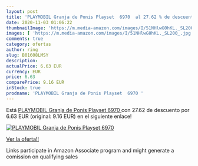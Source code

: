 ```yaml
---
layout: post
title: 'PLAYMOBIL Granja de Ponis Playset  6970  al 27.62 % de descuento'
date: 2020-11-03 01:06:22
thumbnailImage: 'https://m.media-amazon.com/images/I/51NHlwG0hKL._SL200_.jpg'
images: [ 'https://m.media-amazon.com/images/I/51NHlwG0hKL._SL200_.jpg' ]
comments: true
category: ofertas
author: ring
slug: B01608LMSY
description:
actualPrice: 6.63 EUR
currency: EUR
price: 6.63
comparePrice: 9.16 EUR
inStock: true
prodname: 'PLAYMOBIL Granja de Ponis Playset  6970 '
---
```


Está [PLAYMOBIL Granja de Ponis Playset  6970 ](https://www.amazon.es/dp/B01608LMSY/?tag=tolees-21) con 27.62 de descuento por 6.63 EUR (original: 9.16 EUR) en el siguiente enlace!

[![PLAYMOBIL Granja de Ponis Playset  6970 ](https://m.media-amazon.com/images/I/51NHlwG0hKL._SL200_.jpg)](https://www.amazon.es/dp/B01608LMSY/?tag=tolees-21)

[Ver la oferta!!](https://www.amazon.es/dp/B01608LMSY/?tag=tolees-21)

Links participate in Amazon Associate program and might generate a comission on qualifying sales


